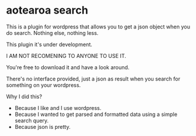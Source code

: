 aotearoa search
==============

This is a plugin for wordpress that allows you to get a json object when you do search. 
Nothing else, nothing less.

This plugin it's under development. 

I AM NOT RECOMENING TO ANYONE TO USE IT. 

You're  free to download it and have a look around.

There's no interface provided, just a json as result when you search for something on your wordpress.

Why I did this?

- Because I like and I use wordpress.
- Because I wanted to get parsed and formatted data using a simple search query.
- Because json is pretty.
